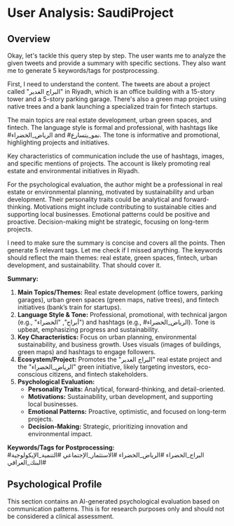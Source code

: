 # User Analysis: SaudiProject

## Overview

<think>
Okay, let's tackle this query step by step. The user wants me to analyze the given tweets and provide a summary with specific sections. They also want me to generate 5 keywords/tags for postprocessing. 

First, I need to understand the content. The tweets are about a project called "البراج الغدير" in Riyadh, which is an office building with a 15-story tower and a 5-story parking garage. There's also a green map project using native trees and a bank launching a specialized train for fintech startups. 

The main topics are real estate development, urban green spaces, and fintech. The language style is formal and professional, with hashtags like #الرياض_الخضراء and #نمو_يتسارع. The tone is informative and promotional, highlighting projects and initiatives.

Key characteristics of communication include the use of hashtags, images, and specific mentions of projects. The account is likely promoting real estate and environmental initiatives in Riyadh. 

For the psychological evaluation, the author might be a professional in real estate or environmental planning, motivated by sustainability and urban development. Their personality traits could be analytical and forward-thinking. Motivations might include contributing to sustainable cities and supporting local businesses. Emotional patterns could be positive and proactive. Decision-making might be strategic, focusing on long-term projects.

I need to make sure the summary is concise and covers all the points. Then generate 5 relevant tags. Let me check if I missed anything. The keywords should reflect the main themes: real estate, green spaces, fintech, urban development, and sustainability. That should cover it.
</think>

**Summary:**  
1. **Main Topics/Themes:** Real estate development (office towers, parking garages), urban green spaces (green maps, native trees), and fintech initiatives (bank’s train for startups).  
2. **Language Style & Tone:** Professional, promotional, with technical jargon (e.g., "أبراج", "الخضراء") and hashtags (e.g., #الرياض_الخضراء). Tone is upbeat, emphasizing progress and sustainability.  
3. **Key Characteristics:** Focus on urban planning, environmental sustainability, and business growth. Uses visuals (images of buildings, green maps) and hashtags to engage followers.  
4. **Ecosystem/Project:** Promotes the "البراج الغدير" real estate project and the "الرياض_الخضراء" green initiative, likely targeting investors, eco-conscious citizens, and fintech stakeholders.  
5. **Psychological Evaluation:**  
   - **Personality Traits:** Analytical, forward-thinking, and detail-oriented.  
   - **Motivations:** Sustainability, urban development, and supporting local businesses.  
   - **Emotional Patterns:** Proactive, optimistic, and focused on long-term projects.  
   - **Decision-Making:** Strategic, prioritizing innovation and environmental impact.  

**Keywords/Tags for Postprocessing:**  
#البراج_الخضراء #الرياض_الخضراء #الاستثمار_الإجتماعي #التنمية_الإيكولوجية #البنك_العراقي

## Psychological Profile

This section contains an AI-generated psychological evaluation based on communication patterns. This is for research purposes only and should not be considered a clinical assessment.